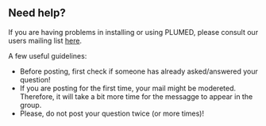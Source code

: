 Need help?
-----------------------------

If you are having problems in installing or using PLUMED, please consult our users mailing list [here](https://groups.google.com/forum/#!forum/plumed-users).

A few useful guidelines:

* Before posting, first check if someone has already asked/answered your question!
* If you are posting for the first time, your mail might be modereted. Therefore, it will take a bit more time for the messagge to appear in the group.
* Please, do not post your question twice (or more times)!




